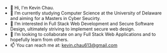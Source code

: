 - 👋 Hi, I'm Kevin Chau.
- 🌱 I’m currently studying Computer Science at the University of Delaware and aiming for a Masters in Cyber Seucirty.
- 🔭 I’m interested in Full Stack Web Development and Secure Software Design, ultimately striving to implement secure web design.
- 👯 I’m looking to collaborate on any Full Stack Web Applications and to hopefully learn from others.
- 📫 You can reach  me at: kevin.chau613@gmail.com

<!--
**thekevinchau/thekevinchau** is a ✨ _special_ ✨ repository because its `README.md` (this file) appears on your GitHub profile.

Here are some ideas to get you started:
- 🔭 I’m currently working on ...
- 🌱 I’m currently learning ...
- 👯 I’m looking to collaborate on ...
- 🤔 I’m looking for help with ...
- 💬 Ask me about ...
- 📫 How to reach me: ...
- 😄 Pronouns: ...
- ⚡ Fun fact: ...
-->
